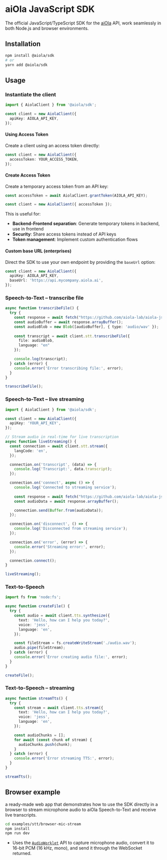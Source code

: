# aiOla JavaScript SDK

The official JavaScript/TypeScript SDK for the [aiOla](https://aiola.com) API, work seamlessly in both Node.js and browser environments.

## Installation

```bash
npm install @aiola/sdk
# or
yarn add @aiola/sdk
```

## Usage

### Instantiate the client

```ts
import { AiolaClient } from '@aiola/sdk';

const client = new AiolaClient({
  apiKey: AIOLA_API_KEY,
});
```

#### Using Access Token

Create a client using an access token directly:

```ts
const client = new AiolaClient({
  accessToken: YOUR_ACCESS_TOKEN,
});
```

#### Create Access Token

Create a temporary access token from an API key:

```ts
const accessToken = await AiolaClient.grantToken(AIOLA_API_KEY);

const client = new AiolaClient({ accessToken });
```

This is useful for:
- **Backend-Frontend separation**: Generate temporary tokens in backend, use in frontend
- **Security**: Share access tokens instead of API keys
- **Token management**: Implement custom authentication flows

#### Custom base URL (enterprises)

Direct the SDK to use your own endpoint by providing the `baseUrl` option:

```ts
const client = new AiolaClient({
  apiKey: AIOLA_API_KEY,
  baseUrl: 'https://api.mycompany.aiola.ai',
});
```

### Speech-to-Text – transcribe file

```ts
async function transcribeFile() {
  try {
    const response = await fetch("https://github.com/aiola-lab/aiola-js-sdk/raw/refs/heads/main/examples/stt/assets/sample-en.wav");
    const audioBuffer = await response.arrayBuffer();
    const audioBlob = new Blob([audioBuffer], { type: 'audio/wav' });
    
    const transcript = await client.stt.transcribeFile({ 
      file: audioBlob,
      language: "en"
    });

    console.log(transcript);
  } catch (error) {
    console.error('Error transcribing file:', error);
  }
}

transcribeFile();
```

### Speech-to-Text – live streaming

```ts
import { AiolaClient } from '@aiola/sdk';

const client = new AiolaClient({
  apiKey: 'YOUR_API_KEY',
});

// Stream audio in real-time for live transcription
async function liveStreaming() {
  const connection = await client.stt.stream({
    langCode: 'en',
  });

  connection.on('transcript', (data) => {
    console.log('Transcript:', data.transcript);
  });

  connection.on('connect', async () => {
    console.log('Connected to streaming service');
    
    const response = await fetch("https://github.com/aiola-lab/aiola-js-sdk/raw/refs/heads/main/examples/stt/assets/sample-en.wav");
    const audioData = await response.arrayBuffer();

    connection.send(Buffer.from(audioData));
  });

  connection.on('disconnect', () => {
    console.log('Disconnected from streaming service');
  });

  connection.on('error', (error) => {
    console.error('Streaming error:', error);
  });

  connection.connect();
}

liveStreaming();
```

### Text-to-Speech

```ts
import fs from 'node:fs';

async function createFile() {
  try {
    const audio = await client.tts.synthesize({
      text: 'Hello, how can I help you today?',
      voice: 'jess',
      language: 'en',
    });

    const fileStream = fs.createWriteStream('./audio.wav');
    audio.pipe(fileStream);
  } catch (error) {
    console.error('Error creating audio file:', error);
  }
}

createFile();
```

### Text-to-Speech – streaming

```ts
async function streamTts() {
  try {
    const stream = await client.tts.stream({
      text: 'Hello, how can I help you today?',
      voice: 'jess',
      language: 'en',
    });

    const audioChunks = [];
    for await (const chunk of stream) {
      audioChunks.push(chunk);
    }
  } catch (error) {
    console.error('Error streaming TTS:', error);
  }
}

streamTts();
```

## Browser example  

a ready-made web app that demonstrates how to use the SDK directly in a browser to stream microphone audio to aiOla Speech-to-Text and receive live transcripts.

```bash
cd examples/stt/browser-mic-stream
npm install
npm run dev
```
- Uses the [`AudioWorklet`](https://developer.mozilla.org/en-US/docs/Web/API/AudioWorklet) API to capture microphone audio, convert it to 16-bit PCM (16 kHz, mono), and send it through the WebSocket returned.
